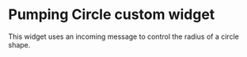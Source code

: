 # Pumping Circle custom widget

This widget uses an incoming message to control the radius of a circle shape.
